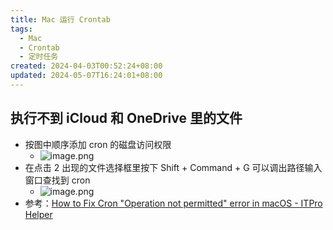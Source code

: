 ```yaml
---
title: Mac 运行 Crontab
tags:
  - Mac
  - Crontab
  - 定时任务
created: 2024-04-03T00:52:24+08:00
updated: 2024-05-07T16:24:01+08:00
---
```


## 执行不到 iCloud 和 OneDrive 里的文件

- 按图中顺序添加 cron 的磁盘访问权限
  - ![image.png](https://cdn.jsdelivr.net/gh/11ze/static/images/20240403005605.png)
- 在点击 2 出现的文件选择框里按下 Shift + Command + G 可以调出路径输入窗口查找到 cron
  - ![image.png](https://cdn.jsdelivr.net/gh/11ze/static/images/20240403005719.png)
- 参考：[How to Fix Cron "Operation not permitted" error in macOS - ITPro Helper](https://itprohelper.com/how-to-fix-cron-operation-not-permitted-error-in-macos/)
